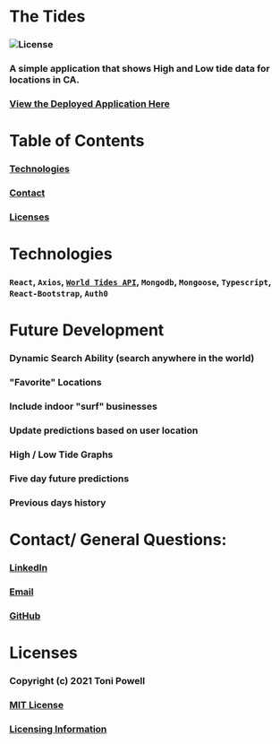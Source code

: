 # The Tides 
### ![License](https://img.shields.io/badge/License-MIT-brightgreen.svg)
### A simple application that shows High and Low tide data for locations in CA.

### [View the Deployed Application Here](https://thetides.herokuapp.com/)

# Table of Contents
### [Technologies](#Technologies)
### [Contact](#Contact)
### [Licenses](#Licenses)


# Technologies
### `React`, `Axios`, [`World Tides API`](https://www.worldtides.info/), `Mongodb`, `Mongoose`, `Typescript`, `React-Bootstrap`, `Auth0`


# Future Development
### Dynamic Search Ability (search anywhere in the world)
### "Favorite" Locations  
### Include indoor "surf" businesses
### Update predictions based on user location
### High / Low Tide Graphs
### Five day future predictions 
### Previous days history

# Contact/ General Questions:
### [LinkedIn](https://www.linkedin.com/in/tonipowell13)
### [Email](tonipow3ll@gmail.com)
### [GitHub](https://github.com/tonipow3ll)

# Licenses
### Copyright (c) 2021 Toni Powell
### [MIT License](https://opensource.org/licenses/MIT)
### [Licensing Information](https://opensource.org/licenses/MIT)

